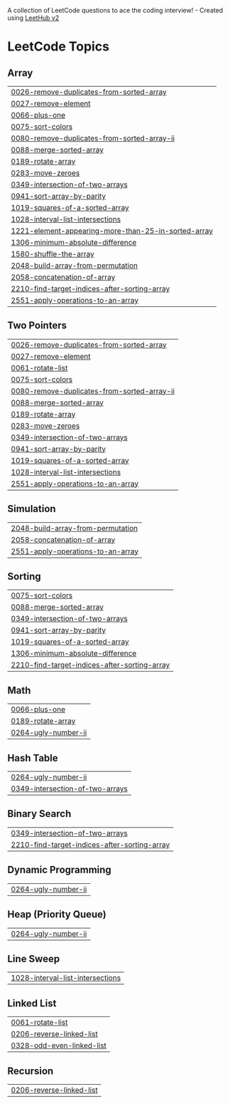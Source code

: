 A collection of LeetCode questions to ace the coding interview! - Created using [LeetHub v2](https://github.com/arunbhardwaj/LeetHub-2.0)
<!---LeetCode Topics Start-->
# LeetCode Topics
## Array
|  |
| ------- |
| [0026-remove-duplicates-from-sorted-array](https://github.com/uestcwt2015/leetcode_practise/tree/master/0026-remove-duplicates-from-sorted-array) |
| [0027-remove-element](https://github.com/uestcwt2015/leetcode_practise/tree/master/0027-remove-element) |
| [0066-plus-one](https://github.com/uestcwt2015/leetcode_practise/tree/master/0066-plus-one) |
| [0075-sort-colors](https://github.com/uestcwt2015/leetcode_practise/tree/master/0075-sort-colors) |
| [0080-remove-duplicates-from-sorted-array-ii](https://github.com/uestcwt2015/leetcode_practise/tree/master/0080-remove-duplicates-from-sorted-array-ii) |
| [0088-merge-sorted-array](https://github.com/uestcwt2015/leetcode_practise/tree/master/0088-merge-sorted-array) |
| [0189-rotate-array](https://github.com/uestcwt2015/leetcode_practise/tree/master/0189-rotate-array) |
| [0283-move-zeroes](https://github.com/uestcwt2015/leetcode_practise/tree/master/0283-move-zeroes) |
| [0349-intersection-of-two-arrays](https://github.com/uestcwt2015/leetcode_practise/tree/master/0349-intersection-of-two-arrays) |
| [0941-sort-array-by-parity](https://github.com/uestcwt2015/leetcode_practise/tree/master/0941-sort-array-by-parity) |
| [1019-squares-of-a-sorted-array](https://github.com/uestcwt2015/leetcode_practise/tree/master/1019-squares-of-a-sorted-array) |
| [1028-interval-list-intersections](https://github.com/uestcwt2015/leetcode_practise/tree/master/1028-interval-list-intersections) |
| [1221-element-appearing-more-than-25-in-sorted-array](https://github.com/uestcwt2015/leetcode_practise/tree/master/1221-element-appearing-more-than-25-in-sorted-array) |
| [1306-minimum-absolute-difference](https://github.com/uestcwt2015/leetcode_practise/tree/master/1306-minimum-absolute-difference) |
| [1580-shuffle-the-array](https://github.com/uestcwt2015/leetcode_practise/tree/master/1580-shuffle-the-array) |
| [2048-build-array-from-permutation](https://github.com/uestcwt2015/leetcode_practise/tree/master/2048-build-array-from-permutation) |
| [2058-concatenation-of-array](https://github.com/uestcwt2015/leetcode_practise/tree/master/2058-concatenation-of-array) |
| [2210-find-target-indices-after-sorting-array](https://github.com/uestcwt2015/leetcode_practise/tree/master/2210-find-target-indices-after-sorting-array) |
| [2551-apply-operations-to-an-array](https://github.com/uestcwt2015/leetcode_practise/tree/master/2551-apply-operations-to-an-array) |
## Two Pointers
|  |
| ------- |
| [0026-remove-duplicates-from-sorted-array](https://github.com/uestcwt2015/leetcode_practise/tree/master/0026-remove-duplicates-from-sorted-array) |
| [0027-remove-element](https://github.com/uestcwt2015/leetcode_practise/tree/master/0027-remove-element) |
| [0061-rotate-list](https://github.com/uestcwt2015/leetcode_practise/tree/master/0061-rotate-list) |
| [0075-sort-colors](https://github.com/uestcwt2015/leetcode_practise/tree/master/0075-sort-colors) |
| [0080-remove-duplicates-from-sorted-array-ii](https://github.com/uestcwt2015/leetcode_practise/tree/master/0080-remove-duplicates-from-sorted-array-ii) |
| [0088-merge-sorted-array](https://github.com/uestcwt2015/leetcode_practise/tree/master/0088-merge-sorted-array) |
| [0189-rotate-array](https://github.com/uestcwt2015/leetcode_practise/tree/master/0189-rotate-array) |
| [0283-move-zeroes](https://github.com/uestcwt2015/leetcode_practise/tree/master/0283-move-zeroes) |
| [0349-intersection-of-two-arrays](https://github.com/uestcwt2015/leetcode_practise/tree/master/0349-intersection-of-two-arrays) |
| [0941-sort-array-by-parity](https://github.com/uestcwt2015/leetcode_practise/tree/master/0941-sort-array-by-parity) |
| [1019-squares-of-a-sorted-array](https://github.com/uestcwt2015/leetcode_practise/tree/master/1019-squares-of-a-sorted-array) |
| [1028-interval-list-intersections](https://github.com/uestcwt2015/leetcode_practise/tree/master/1028-interval-list-intersections) |
| [2551-apply-operations-to-an-array](https://github.com/uestcwt2015/leetcode_practise/tree/master/2551-apply-operations-to-an-array) |
## Simulation
|  |
| ------- |
| [2048-build-array-from-permutation](https://github.com/uestcwt2015/leetcode_practise/tree/master/2048-build-array-from-permutation) |
| [2058-concatenation-of-array](https://github.com/uestcwt2015/leetcode_practise/tree/master/2058-concatenation-of-array) |
| [2551-apply-operations-to-an-array](https://github.com/uestcwt2015/leetcode_practise/tree/master/2551-apply-operations-to-an-array) |
## Sorting
|  |
| ------- |
| [0075-sort-colors](https://github.com/uestcwt2015/leetcode_practise/tree/master/0075-sort-colors) |
| [0088-merge-sorted-array](https://github.com/uestcwt2015/leetcode_practise/tree/master/0088-merge-sorted-array) |
| [0349-intersection-of-two-arrays](https://github.com/uestcwt2015/leetcode_practise/tree/master/0349-intersection-of-two-arrays) |
| [0941-sort-array-by-parity](https://github.com/uestcwt2015/leetcode_practise/tree/master/0941-sort-array-by-parity) |
| [1019-squares-of-a-sorted-array](https://github.com/uestcwt2015/leetcode_practise/tree/master/1019-squares-of-a-sorted-array) |
| [1306-minimum-absolute-difference](https://github.com/uestcwt2015/leetcode_practise/tree/master/1306-minimum-absolute-difference) |
| [2210-find-target-indices-after-sorting-array](https://github.com/uestcwt2015/leetcode_practise/tree/master/2210-find-target-indices-after-sorting-array) |
## Math
|  |
| ------- |
| [0066-plus-one](https://github.com/uestcwt2015/leetcode_practise/tree/master/0066-plus-one) |
| [0189-rotate-array](https://github.com/uestcwt2015/leetcode_practise/tree/master/0189-rotate-array) |
| [0264-ugly-number-ii](https://github.com/uestcwt2015/leetcode_practise/tree/master/0264-ugly-number-ii) |
## Hash Table
|  |
| ------- |
| [0264-ugly-number-ii](https://github.com/uestcwt2015/leetcode_practise/tree/master/0264-ugly-number-ii) |
| [0349-intersection-of-two-arrays](https://github.com/uestcwt2015/leetcode_practise/tree/master/0349-intersection-of-two-arrays) |
## Binary Search
|  |
| ------- |
| [0349-intersection-of-two-arrays](https://github.com/uestcwt2015/leetcode_practise/tree/master/0349-intersection-of-two-arrays) |
| [2210-find-target-indices-after-sorting-array](https://github.com/uestcwt2015/leetcode_practise/tree/master/2210-find-target-indices-after-sorting-array) |
## Dynamic Programming
|  |
| ------- |
| [0264-ugly-number-ii](https://github.com/uestcwt2015/leetcode_practise/tree/master/0264-ugly-number-ii) |
## Heap (Priority Queue)
|  |
| ------- |
| [0264-ugly-number-ii](https://github.com/uestcwt2015/leetcode_practise/tree/master/0264-ugly-number-ii) |
## Line Sweep
|  |
| ------- |
| [1028-interval-list-intersections](https://github.com/uestcwt2015/leetcode_practise/tree/master/1028-interval-list-intersections) |
## Linked List
|  |
| ------- |
| [0061-rotate-list](https://github.com/uestcwt2015/leetcode_practise/tree/master/0061-rotate-list) |
| [0206-reverse-linked-list](https://github.com/uestcwt2015/leetcode_practise/tree/master/0206-reverse-linked-list) |
| [0328-odd-even-linked-list](https://github.com/uestcwt2015/leetcode_practise/tree/master/0328-odd-even-linked-list) |
## Recursion
|  |
| ------- |
| [0206-reverse-linked-list](https://github.com/uestcwt2015/leetcode_practise/tree/master/0206-reverse-linked-list) |
<!---LeetCode Topics End-->
